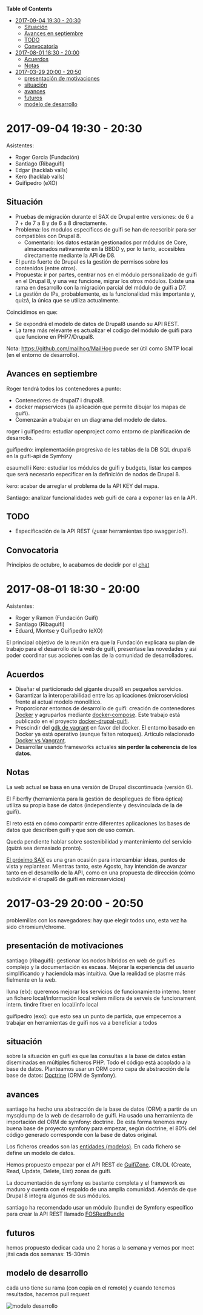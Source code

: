 <!-- START doctoc generated TOC please keep comment here to allow auto update -->
<!-- DON'T EDIT THIS SECTION, INSTEAD RE-RUN doctoc TO UPDATE -->
**Table of Contents**

- [2017-09-04 19:30 - 20:30](#2017-09-04-1930---2030)
  - [Situación](#situaci%C3%B3n)
  - [Avances en septiembre](#avances-en-septiembre)
  - [TODO](#TODO)
  - [Convocatoria](#convocatoria)
- [2017-08-01 18:30 - 20:00](#2017-08-01-1830---2000)
  - [Acuerdos](#acuerdos)
  - [Notas](#notas)
- [2017-03-29 20:00 - 20:50](#2017-03-29-2000---2050)
  - [presentación de motivaciones](#presentaci%C3%B3n-de-motivaciones)
  - [situación](#situaci%C3%B3n)
  - [avances](#avances)
  - [futuros](#futuros)
  - [modelo de desarrollo](#modelo-de-desarrollo)

<!-- END doctoc generated TOC please keep comment here to allow auto update -->

# 2017-09-04 19:30 - 20:30

Asistentes:

- Roger Garcia (Fundación)
- Santiago (Ribaguifi)
- Edgar (hacklab valls)
- Kero (hacklab valls)
- Guifipedro (eXO)

## Situación

- Pruebas de migración durante el SAX de Drupal entre versiones: de 6 a 7 + de 7 a 8 y de 6 a 8 directamente.
- Problema: los modulos específicos de guifi se han de reescribir para ser compatibles con Drupal 8.
    - Comentario: los datos estarán gestionados por módulos de Core, almacenados nativamente en la BBDD y, por lo tanto, accesibles directamente mediante la API de D8.
- El punto fuerte de Drupal es la gestión de permisos sobre los contenidos (entre otros).
- Propuesta: ir por partes, centrar nos en el módulo personalizado de guifi en el Drupal 8, y una vez funcione, migrar los otros módulos. Existe una rama en desarrollo con la migración parcial del módulo de guifi a D7.
- La gestión de IPs, probablemente, es la funcionalidad más importante y, quizá, la única que se utiliza actualmente.

Coincidimos en que:

- Se expondrá el modelo de datos de Drupal8 usando su API REST.
- La tarea más relevante es actualizar el codigo del módulo de guifi para que funcione en PHP7/Drupal8.

Nota: https://github.com/mailhog/MailHog puede ser útil como SMTP local (en el entorno de desarrollo).

## Avances en septiembre

Roger tendrá todos los contenedores a punto:

- Contenedores de drupal7 i drupal8.
- docker mapservices (la aplicación que permite dibujar los mapas de guifi).
- Comenzarán a trabajar en un diagrama del modelo de datos.

roger i guifipedro: estudiar openproject como entorno de planificación de desarrollo.

guifipedro: implementación progresiva de les tablas de la DB SQL drupal6 en la guifi-api de Symfony

esaumell i Kero: estudiar los módulos de guifi y budgets, listar los campos que será necesario especificar en la definición de nodos de Drupal 8.

kero: acabar de arreglar el problema de la API KEY del mapa.

Santiago: analizar funcionalidades web guifi de cara a exponer las en la API.

## TODO
- Especificación de la API REST (¿usar herramientas tipo swagger.io?).

## Convocatoria

Principios de octubre, lo acabamos de decidir por el [chat](https://riot.im/app/#/room/#guifi-dev:matrix.org)

# 2017-08-01 18:30 - 20:00

Asistentes:

- Roger y Ramon (Fundación Guifi)
- Santiago (Ribaguifi)
- Eduard, Montse y Guifipedro (eXO)

El principal objetivo de la reunión era que la Fundación explicara su plan de trabajo para el desarrollo de la web de guifi, presentase las novedades y así poder coordinar sus acciones con las de la comunidad de desarrolladores.

## Acuerdos
* Diseñar el particionado del gigante drupal6 en pequeños servicios.
* Garantizar la interoperabilidad entre las aplicaciones (microservicios) frente al actual modelo monolítico.
* Proporcionar entornos de desarrollo de guifi: creación de contenedores [Docker](https://www.docker.com/) y agruparlos mediante [docker-compose](https://docs.docker.com/compose/). Este trabajo está publicado en el proyecto [docker-drupal-guifi](https://github.com/guifi/docker-drupal-guifi).
* Prescindir del [gdk de vagrant](https://github.com/guifi-org/gdk) en favor del docker. El entorno basado en Docker ya está operativo (aunque falten retoques). Artículo relacionado [Docker vs Vangrant](https://www.upguard.com/articles/docker-vs-vagrant).
* Desarrollar usando frameworks actuales **sin perder la coherencia de los datos**.

## Notas
La web actual se basa en una versión de Drupal discontinuada (versión 6).

El Fiberfly (herramienta para la gestión de despliegues de fibra óptica) utiliza su propia base de datos (independiente y desvinculada de la de guifi).

El reto está en cómo compartir entre diferentes aplicaciones las bases de datos que describen guifi y que son de uso común.

Queda pendiente hablar sobre sostenibilidad y mantenimiento del servicio (quizá sea demasiado pronto).

[El próximo SAX](https://sax2017.hacklabvalls.org/) es una gran ocasión para intercambiar ideas, puntos de vista y replantear. Mientras tanto, este Agosto, hay intención de avanzar tanto en el desarrollo de la API, como en una propuesta de dirección (cómo subdividir el drupal6 de guifi en microservicios)

# 2017-03-29 20:00 - 20:50

problemillas con los navegadores: hay que elegir todos uno, esta vez ha sido chromium/chrome.


## presentación de motivaciones

santiago (ribaguifi): gestionar los nodos híbridos en web de guifi es complejo y la documentación es escasa. Mejorar la experiencia del usuario simplificando y haciendola más intuitiva. Que la realidad se plasme más fielmente en la web.

lluna (elx): queremos mejorar los servicios de funcionamiento interno. tener un fichero local/información local
volem millora de serveis de funcionament intern. tindre fitxer en local/info local

guifipedro (exo): que esto sea un punto de partida, que empecemos a trabajar en herramientas de guifi nos va a beneficiar a todos

## situación

sobre la situación en guifi es que las consultas a la  base de datos están diseminadas en múltiples ficheros PHP. Todo el código está acoplado a la base de datos. Planteamos usar un ORM como capa de abstracción de la base de datos: [Doctrine](http://www.doctrine-project.org/) (ORM de Symfony).

## avances

santiago ha hecho una abstracción de la base de datos (ORM) a partir de un mysqldump de la web de desarrollo de guifi. Ha usado una herramienta de importación del ORM de symfony: doctrine. De esta forma tenemos muy buena base de proyecto symfony para empezar, según doctrine, el 80% del código generado corresponde con la base de datos original.

Los ficheros creados son las [entidades (modelos)](https://github.com/guifi-org/guifi-api/tree/master/src/AppBundle/Entity). En cada fichero se define un modelo de datos.

Hemos propuesto empezar por el API REST de [GuifiZone](https://github.com/guifi-org/guifi-api/blob/master/src/AppBundle/Entity/GuifiZone.php). CRUDL (Create, Read, Update, Delete, List) zonas de guifi.

La documentación de symfony es bastante completa y el framework es maduro y cuenta con el respaldo de una amplia comunidad. Además de que Drupal 8 integra algunos de sus módulos.

santiago ha recomendado usar un módulo (bundle) de Symfony específico para crear la API REST llamado [FOSRestBundle](http://symfony.com/doc/master/bundles/FOSRestBundle/index.html)

## futuros

hemos propuesto dedicar cada uno 2 horas a la semana y vernos por meet jitsi cada dos semanas: 15-30min

## modelo de desarrollo

cada uno tiene su rama (con copia en el remoto) y cuando tenemos resultados, hacemos pull request

![modelo desarrollo](https://github.com/guifi-org/wiki/raw/master/git-devel-branch-model.png)
